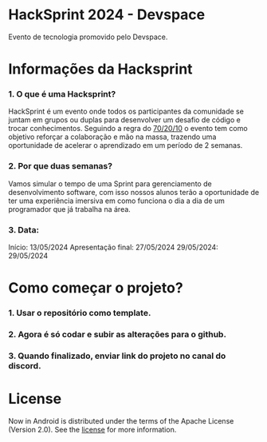 HackSprint 2024 - Devspace
==========================
Evento de tecnologia promovido pelo Devspace.

# Informações da Hacksprint 

### 1. O que é uma Hacksprint? 
   HackSprint é um evento onde todos os participantes da comunidade se juntam em grupos ou duplas para desenvolver um desafio de código e trocar conhecimentos.
   Seguindo a regra do [70/20/10](https://www.google.com/search?q=o+que+%C3%A9+a+regra+70+20+10&rlz=1C5CHFA_enDE1036DE1036&oq=o+que+%C3%A9+a+regra+70+20+10&gs_lcrp=EgZjaHJvbWUyBggAEEUYOTIICAEQABgWGB7SAQg3ODcyajBqN6gCALACAA&sourceid=chrome&ie=UTF-8#imgrc=0oHCIDUqPyAbqM) o evento tem como objetivo reforçar a colaboração e mão na massa, trazendo uma oportunidade de acelerar o aprendizado em um período de 2 semanas.

### 2. Por que duas semanas?
   Vamos simular o tempo de uma Sprint para gerenciamento de desenvolvimento software, com isso nossos alunos terão a oportunidade de ter uma experiência imersiva em como funciona o dia a dia de um programador que já trabalha na área.

### 3. Data:
   Início: 13/05/2024
   Apresentação final: 27/05/2024
   29/05/2024: 29/05/2024

# Como começar o projeto?
### 1. Usar o repositório como template.
### 2. Agora é só codar e subir as alterações para o github.
### 3. Quando finalizado, enviar link do projeto no canal do discord.

# License

Now in Android is distributed under the terms of the Apache License (Version 2.0). See the
[license](LICENSE) for more information.